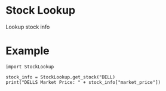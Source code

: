 # Stock Lookup
 Lookup stock info

# Example

```
import StockLookup

stock_info = StockLookup.get_stock("DELL)
print("DELLS Market Price: " + stock_info["market_price"])
```